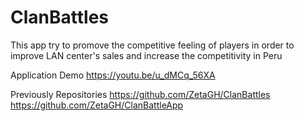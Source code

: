 # ClanBattles

This app try to promove the competitive feeling of players in order to improve LAN center's sales and increase the competitivity in Peru

Application Demo
https://youtu.be/u_dMCq_56XA

Previously Repositories
https://github.com/ZetaGH/ClanBattles
https://github.com/ZetaGH/ClanBattleApp
